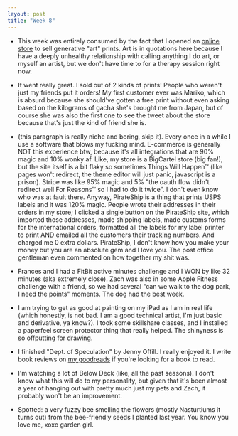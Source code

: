 ```yaml
---
layout: post
title: "Week 8"
---
```

- This week was entirely consumed by the fact that I opened an [online store](https://meownica.studio) to sell generative "art" prints. Art is in quotations here because I have a deeply unhealthy relationship with calling anything I do art, or myself an artist, but we don't have time to for a therapy session right now.

- It went really great. I sold out of 2 kinds of prints! People who weren't just my friends put it orders! My first customer ever was Mariko, which is absurd because she should've gotten a free print without even asking based on the kilograms of gacha she's brought me from Japan, but of course she was also the first one to see the tweet about the store because that's just the
kind of friend she is.

- (this paragraph is really niche and boring, skip it). Every once in a while I use a software that blows my fucking mind. E-commerce is generally NOT this experience btw, because it's all integrations that are 90% magic and 10% wonky af. Like, my store is a BigCartel store (big fan!), but the site itself is a bit flaky so sometimes Things Will Happen™ (like pages won't redirect, the theme editor will just panic, javascript is a prison). Stripe was like 95% magic and 5% "the oauth flow didn't redirect well For Reasons™ so I had to do it twice". I don't even know who was at fault there. Anyway, PirateShip is a thing that prints USPS labels and it was 120% magic. People wrote their addresses in their orders in my store; I clicked a single button on the PirateShip site, which imported those addresses, made shipping labels, made customs forms for the international orders, formatted all the labels for my label printer to print AND emailed all the customers their tracking numbers. And charged me 0 extra dollars. PirateShip, I don't know how you make your money but you are an absolute gem and I love you. The post office gentleman even commented on how together my shit was.

- Frances and I had a FitBit active minutes challenge and I WON by like 32 minutes (aka extremely close). Zach was also
in some Apple Fitness challenge with a friend, so we had several "can we walk to the dog park, I need the points" moments.
The dog had the best week.

- I am trying to get as good at painting on my iPad as I am in real life (which honestly, is not bad. I am a good technical
artist, I'm just basic and derivative, ya know?). I took some skillshare classes, and I installed a paperfeel screen protector
thing that really helped. The shinyness is so offputting for drawing.

- I finished "Dept. of Speculation" by Jenny Offill. I really enjoyed it. I write book reviews on [my goodreads](https://www.goodreads.com/user/show/27136484-monica) if you're looking for a book to read.

- I'm watching a lot of Below Deck (like, all the past seasons). I don't know what this will do to my personality, but given that
it's been almost a year of hanging out with pretty much just my pets and Zach, it probably won't be an improvement.

- Spotted: a very fuzzy bee smelling the flowers (mostly Nasturtiums it turns out) from the bee-friendly seeds I planted 
last year. You know you love me, xoxo garden girl.